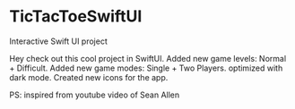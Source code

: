 # TicTacToeSwiftUI
Interactive Swift UI project

Hey check out this cool project in SwiftUI.
Added new game levels: Normal + Difficult.
Added new game modes: Single + Two Players.
optimized with dark mode.
Created new icons for the app.


PS: inspired from youtube video of Sean Allen

